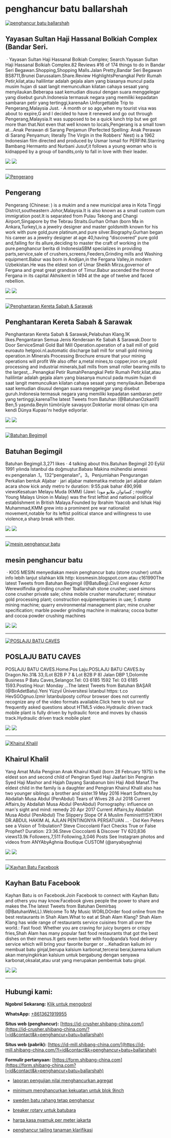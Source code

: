 # penghancur batu ballarshah

<a href="https://swt.shibang-china.com/?l=id&img&k=penghancur+batu+ballarshah" target="_blank">![penghancur batu ballarshah](http://static.shibang-china.com/all-800x300/1062.jpg)</a>

## Yayasan Sultan Haji Hassanal Bolkiah Complex (Bandar Seri.
&nbsp;&#0183;&#32;Yayasan Sultan Haji Hassanal Bolkiah Complex; Search.Yayasan Sultan Haji Hassanal Bolkiah Complex.82 Reviews #16 of 174 things to do in Bandar Seri Begawan.Shopping,Shopping Malls.Jalan Pretty,Bandar Seri Begawan BS8711,Brunei Darussalam.Share.Review HighlightsPenangkal Petir Rumah Petir,kilat,atau halilintar adalah gejala alam yang biasanya muncul pada musim hujan di saat langit memunculkan kilatan cahaya sesaat yang menyilaukan.Beberapa saat kemudian disusul dengan suara menggelegar yang disebut guruh.Indonesia termasuk negara yang memiliki kepadatan sambaran petir yang tertinggi,karenaAn Unforgettable Trip to Pengerang,Malaysia Just.&nbsp;&#0183;&#32;A month or so ago,when my tourist visa was about to expire,G and I decided to have it renewed and go out through Pengerang,Malaysia.It was supposed to be a quick lunch trip but we got more than that.Not even that well known to locals,Pengerang is a small town at…Anak Perawan di Sarang Penjamun (Perfected Spelling: Anak Perawan di Sarang Penyamun; literally The Virgin in the Robbers' Nest) is a 1962 Indonesian film directed and produced by Usmar Ismail for PERFINI.Starring Bambang Hermanto and Nurbani Jusuf,it follows a young woman who is kidnapped by a group of bandits,only to fall in love with their leader.


<a href="https://whatsapp.shibangsoft.com/WhatsApp.php" target="_blank" title="WhatsApp">![](http://static.shibang-china.com/icon/whatsapp.png)</a> <a href="https://swt.shibang-china.com/?l=id&icon&k=penghancur+batu+ballarshah" target="_blank">![](http://static.shibang-china.com/icon/chat-id.png)</a>

---

<a href="https://swt.shibang-china.com/?l=id&img&k=penghancur+batu+ballarshah" target="_blank">![Pengerang](http://static.shibang-china.com/all-800x300/174.jpg)</a>

## Pengerang
Pengerang (Chinese: ) is a mukim and a new municipal area in Kota Tinggi District,southeastern Johor,Malaysia.It is also known as a small custom cum immigration post.It is separated from Pulau Tekong and Changi Airport,Singapore by the Tebrau Straits.Gurhan Orhan (born Ma in Ankara,Turkey),is a jewelry designer and master goldsmith known for his work with pure gold,pure platinum,and pure silver.Biography.Gurhan began his career as a jewelry designer at age 40,having “discovered” pure gold and,falling for its allure,deciding to master the craft of working in the pure.penghancur berita di IndonesiaSBM specializes in providing parts,service,sale of crushers,screens,Feeders,Grinding mills and Washing equipment.Babur was born in Andijan,in the Fergana Valley,in modern Uzbekistan.He was the eldest son of Umar Sheikh Mirza,governor of Fergana and great great grandson of Timur.Babur ascended the throne of Fergana in its capital Akhsikent in 1494 at the age of twelve and faced rebellion.


<a href="https://whatsapp.shibangsoft.com/WhatsApp.php" target="_blank" title="WhatsApp">![](http://static.shibang-china.com/icon/whatsapp.png)</a> <a href="https://swt.shibang-china.com/?l=id&icon&k=penghancur+batu+ballarshah" target="_blank">![](http://static.shibang-china.com/icon/chat-id.png)</a>

---

<a href="https://swt.shibang-china.com/?l=id&img&k=penghancur+batu+ballarshah" target="_blank">![Penghantaran Kereta Sabah &amp; Sarawak](http://static.shibang-china.com/all-800x300/1434.jpg)</a>

## Penghantaran Kereta Sabah &amp; Sarawak
Penghantaran Kereta Sabah &amp; Sarawak,Pelabuhan Klang.1K likes.Pengantaran Semua Jenis Kenderaan Ke Sabah &amp; Sarawak.Door to Door ServiceSmall Gold Ball Mill Operation.operation of a ball mill of gold euroauto hetgooi.nl.automatic discharge ball mill for small gold mining operation.in Minerals Processing Brochure ensure that your mining operations will profit We also offer a,metal mines,to copper,iron ore,gold processing and industrial minerals,ball mills from small roller bearing mills to the largest,…Penangkal Petir RumahPenangkal Petir Rumah Petir,kilat,atau halilintar adalah gejala alam yang biasanya muncul pada musim hujan di saat langit memunculkan kilatan cahaya sesaat yang menyilaukan.Beberapa saat kemudian disusul dengan suara menggelegar yang disebut guruh.Indonesia termasuk negara yang memiliki kepadatan sambaran petir yang tertinggi,karenaThe latest Tweets from Batuhan (@BatuhanOzkan11) Ben,5 yaşında.Beyin t&#252;m&#246;r&#252;yle savaşıyor.Doktorlar moral olması i&#231;in ona kendi D&#252;nya Kupası'nı hediye ediyorlar.


<a href="https://whatsapp.shibangsoft.com/WhatsApp.php" target="_blank" title="WhatsApp">![](http://static.shibang-china.com/icon/whatsapp.png)</a> <a href="https://swt.shibang-china.com/?l=id&icon&k=penghancur+batu+ballarshah" target="_blank">![](http://static.shibang-china.com/icon/chat-id.png)</a>

---

<a href="https://swt.shibang-china.com/?l=id&img&k=penghancur+batu+ballarshah" target="_blank">![Batuhan Begimgil](http://static.shibang-china.com/all-800x300/1388.jpg)</a>

## Batuhan Begimgil
Batuhan Begimgil.3,271 likes &#183; 4 talking about this.Batuhan Begimgil 20 Eyl&#252;l 1991 yılında İstanbul da doğmuştur.Babası Makina m&#252;hendisi annesi ev.pengenalan .1。132“pengenalan”。3。Penjumlahan Pengurangan Perkalian bentuk Aljabar&nbsp;&#0183;&#32;jari aljabar matematika metode jari aljabar dalam acara show kick andy metro tv duration: 9:55.pak bahar 490,998 viewsKesatuan Melayu Muda (KMM) (Jawi: كساتوان ملايو مودا ; roughly Young Malays Union in Malay) was the first leftist and national political establishment in British Malaya.Founded by Ibrahim Yaacob and Ishak Haji Muhammad,KMM grew into a prominent pre war nationalist movement,notable for its leftist political stance and willingness to use violence,a sharp break with their.


<a href="https://whatsapp.shibangsoft.com/WhatsApp.php" target="_blank" title="WhatsApp">![](http://static.shibang-china.com/icon/whatsapp.png)</a> <a href="https://swt.shibang-china.com/?l=id&icon&k=penghancur+batu+ballarshah" target="_blank">![](http://static.shibang-china.com/icon/chat-id.png)</a>

---

<a href="https://swt.shibang-china.com/?l=id&img&k=penghancur+batu+ballarshah" target="_blank">![mesin penghancur batu](http://static.shibang-china.com/all-800x300/1132.jpg)</a>

## mesin penghancur batu
&nbsp;&#0183;&#32;KIOS MESIN menyediakan mesin penghancur batu (stone crusher) untuk info lebih lanjut silahkan klik http: kiosmesin.blogspot.com atau c161990The latest Tweets from Batuhan Begimgil (@BatuBeg).Civil engineer Actor Werewolfindia grinding crusher 1ballarshah stone crusher; used simons cone crusher private sale; china mobile crusher manufacturer; minataur gold processing plant; construction equipmentpanies in uae; 5 stump mining machine; quarry environmental management plan; mine crusher specification; marble powder grinding machine in makrana; cocoa butter and cocoa powder crushing machines


<a href="https://whatsapp.shibangsoft.com/WhatsApp.php" target="_blank" title="WhatsApp">![](http://static.shibang-china.com/icon/whatsapp.png)</a> <a href="https://swt.shibang-china.com/?l=id&icon&k=penghancur+batu+ballarshah" target="_blank">![](http://static.shibang-china.com/icon/chat-id.png)</a>

---

<a href="https://swt.shibang-china.com/?l=id&img&k=penghancur+batu+ballarshah" target="_blank">![POSLAJU BATU CAVES](http://static.shibang-china.com/all-800x300/1223.jpg)</a>

## POSLAJU BATU CAVES
POSLAJU BATU CAVES.Home.Pos Laju.POSLAJU BATU CAVES.by Dragon.No.31&amp; 33,(Lot B2B P 7 &amp; Lot B2B P 8) Jalan DBP 1,Dolomite Business P Batu Caves,Selangor.Tel: 03 6185 1592 Tel: 03 6185 1593.Posting Hour: Monday …The latest Tweets from Batuhan BAŞAR (@BirAdetBatu).Yeni Y&#252;zyıl &#220;niversitesi İstanbul https: t.co HevSGOgnuo.İzmir İstanbulposty coYour browser does not currently recognize any of the video formats available.Click here to visit our frequently asked questions about HTML5 video.Hydraulic driven track mobile plant is fully driven by hydraulic force and moves by chassis track.Hydraulic driven track mobile plant


<a href="https://whatsapp.shibangsoft.com/WhatsApp.php" target="_blank" title="WhatsApp">![](http://static.shibang-china.com/icon/whatsapp.png)</a> <a href="https://swt.shibang-china.com/?l=id&icon&k=penghancur+batu+ballarshah" target="_blank">![](http://static.shibang-china.com/icon/chat-id.png)</a>

---

<a href="https://swt.shibang-china.com/?l=id&img&k=penghancur+batu+ballarshah" target="_blank">![Khairul Khalil](http://static.shibang-china.com/all-800x300/763.jpg)</a>

## Khairul Khalil
Yang Amat Mulia Pengiran Anak Khairul Khalil (born 28 February 1975) is the eldest son and second child of Pengiran Syed Haji Jaafari bin Pengiran Syed Haji Mashor and Hajah Dayang Sarabanun bini Haji Abdi Manaf.The eldest child in the family is a daughter and Pengiran Khairul Khalil also has two younger siblings: a brother and sister.19 May 2016 Heart Softners,by Abdallah Musa Abdul (PenAbdul) Tears of Wives 28 Jul 2018 Current Affairs,by Abdallah Musa Abdul (PenAbdul) Pornography: influence on man's sight and mind: remedy 20 Apr 2017 Current Affairs,by Abdallah Musa Abdul (PenAbdul) The Slippery Slope Of A Muslim Feminist!!!SYEIKH DR.ABDUL HAKIM AL AJLAN PENTINGNYA PERSATUAN …&nbsp;&#0183;&#32;Did Ken Peters see a Vision of Tribulation? Steve Cioccolanti Fact Checks True or False Prophet? Duration: 23:36.Steve Cioccolanti &amp; Discover TV 620,836 views13.9k Followers,7,511 Following,3,046 Posts See Instagram photos and videos from ANYAbyAghnia Boutique CUSTOM (@anyabyaghnia)


<a href="https://whatsapp.shibangsoft.com/WhatsApp.php" target="_blank" title="WhatsApp">![](http://static.shibang-china.com/icon/whatsapp.png)</a> <a href="https://swt.shibang-china.com/?l=id&icon&k=penghancur+batu+ballarshah" target="_blank">![](http://static.shibang-china.com/icon/chat-id.png)</a>

---

<a href="https://swt.shibang-china.com/?l=id&img&k=penghancur+batu+ballarshah" target="_blank">![Kayhan Batu Facebook](http://static.shibang-china.com/all-800x300/1410.jpg)</a>

## Kayhan Batu Facebook
Kayhan Batu is on Facebook.Join Facebook to connect with Kayhan Batu and others you may know.Facebook gives people the power to share and makes the.The latest Tweets from Batuhan Demirbaş (@BatuhanWeLL).Welcome To My Music WORLDOrder food online from the best restaurants in Shah Alam.What to eat at Shah Alam Klang? Shah Alam Klang has wide range of restaurants service cuisines from all over the world.: Fast food: Whether you are craving for juicy burgers or crispy fries,Shah Alam has many popular fast food restaurants that got the best dishes on their menus.It gets even better with foodpanda’s food delivery service which will bring your favorite burger or …Kehadiran kalium ini membuat batu ginjal,berupa kalsium karbonat,tercerai berai,karena kalium akan menyingkirkan kalsium untuk bergabung dengan senyawa karbonat,oksalat,atau urat yang merupakan pembentuk batu ginjal.


<a href="https://whatsapp.shibangsoft.com/WhatsApp.php" target="_blank" title="WhatsApp">![](http://static.shibang-china.com/icon/whatsapp.png)</a> <a href="https://swt.shibang-china.com/?l=id&icon&k=penghancur+batu+ballarshah" target="_blank">![](http://static.shibang-china.com/icon/chat-id.png)</a>

---
## Hubungi kami:

**Ngobrol Sekarang:** [Klik untuk mengobrol](https://swt.shibang-china.com?l=id&contact&k=penghancur+batu+ballarshah)

**WhatsApp:**  [+8613621919955](https://whatsapp.shibangsoft.com/WhatsApp.php)

**Situs web (penghancur):** [https://id-crusher.shibang-china.com/](https://id-crusher.shibang-china.com/?l=id&contact&k=penghancur+batu+ballarshah)

**Situs web (pabrik):** [https://id-mill.shibang-china.com/](https://id-mill.shibang-china.com/?l=id&contact&k=penghancur+batu+ballarshah)

**Formulir pertanyaan:** [https://form.shibang-china.com](https://form.shibang-china.com?l=id&contact&k=penghancur+batu+ballarshah)

* [laporan pengujian nilai menghancurkan agregat](../43/laporan%20pengujian%20nilai%20menghancurkan%20agregat.md)

* [minimum menghancurkan kekuatan untuk blok 9inch](../47/minimum%20menghancurkan%20kekuatan%20untuk%20blok%209inch.md)

* [sweden batu rahang tetap penghancur](../44/sweden%20batu%20rahang%20tetap%20penghancur.md)

* [breaker rotary untuk batubara](../45/breaker%20rotary%20untuk%20batubara.md)

* [harga kasa nyamuk per meter jakarta](../45/harga%20kasa%20nyamuk%20per%20meter%20jakarta.md)

* [penghancur tailing tanaman klarifikasi](../42/penghancur%20tailing%20tanaman%20klarifikasi.md)